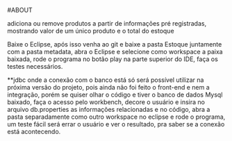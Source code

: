 #ABOUT

adiciona ou remove produtos a partir de informações pré registradas, mostrando valor de um único produto e o total do estoque

Baixe o Eclipse, após isso venha ao git e baixe a pasta Estoque juntamente com a pasta metadata, abra o Eclipse e selecione como workspace a paixa baixada, rode o programa no botão play na parte superior do IDE, faça os testes necessários.

**jdbc onde a conexão com o banco está só será possível utilizar na próxima versão do projeto, pois ainda não foi feito o front-end e nem a integração, porém se quiser olhar o código e tiver o banco de dados Mysql baixado, faça o acesso pelo workbench, decore o usuário e insira no arquivo db.properties as informações relacionadas e no código, abra a pasta separadamente como outro workspace no eclipse e rode o programa, um teste fácil será errar o usuário e ver o resultado, pra saber se a conexão está acontecendo.
